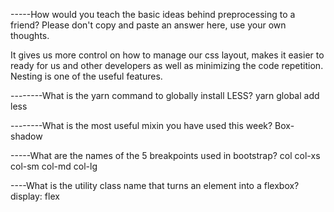 -----How would you teach the basic ideas behind preprocessing to a friend? Please don't copy and paste an answer here, use your own thoughts.

It gives us more control on how to manage our css layout, makes it easier to ready for us and other developers as well as minimizing the code repetition. Nesting is one of the useful features.

--------What is the yarn command to globally install LESS?
yarn global add less

--------What is the most useful mixin you have used this week?
Box-shadow

-----What are the names of the 5 breakpoints used in bootstrap?
col col-xs col-sm col-md col-lg

----What is the utility class name that turns an element into a flexbox?
display: flex